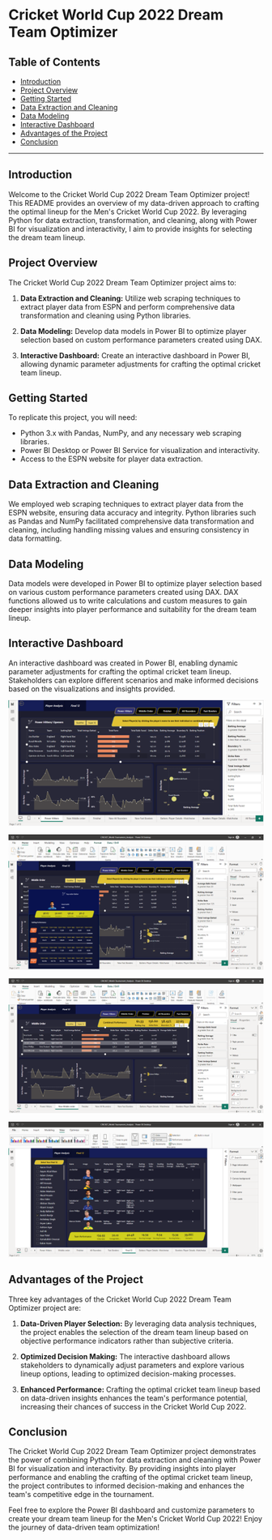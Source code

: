 # Cricket World Cup 2022 Dream Team Optimizer

## Table of Contents

- [Introduction](#introduction)
- [Project Overview](#project-overview)
- [Getting Started](#getting-started)
- [Data Extraction and Cleaning](#data-extraction-and-cleaning)
- [Data Modeling](#data-modeling)
- [Interactive Dashboard](#interactive-dashboard)
- [Advantages of the Project](#advantages-of-the-project)
- [Conclusion](#conclusion)

---

## Introduction

Welcome to the Cricket World Cup 2022 Dream Team Optimizer project! This README provides an overview of my data-driven approach to crafting the optimal lineup for the Men's Cricket World Cup 2022. By leveraging Python for data extraction, transformation, and cleaning, along with Power BI for visualization and interactivity, I aim to provide insights for selecting the dream team lineup.

## Project Overview

The Cricket World Cup 2022 Dream Team Optimizer project aims to:

1. **Data Extraction and Cleaning:** Utilize web scraping techniques to extract player data from ESPN and perform comprehensive data transformation and cleaning using Python libraries.

2. **Data Modeling:** Develop data models in Power BI to optimize player selection based on custom performance parameters created using DAX.

3. **Interactive Dashboard:** Create an interactive dashboard in Power BI, allowing dynamic parameter adjustments for crafting the optimal cricket team lineup.

## Getting Started

To replicate this project, you will need:

- Python 3.x with Pandas, NumPy, and any necessary web scraping libraries.
- Power BI Desktop or Power BI Service for visualization and interactivity.
- Access to the ESPN website for player data extraction.

## Data Extraction and Cleaning

We employed web scraping techniques to extract player data from the ESPN website, ensuring data accuracy and integrity. Python libraries such as Pandas and NumPy facilitated comprehensive data transformation and cleaning, including handling missing values and ensuring consistency in data formatting.

## Data Modeling

Data models were developed in Power BI to optimize player selection based on various custom performance parameters created using DAX. DAX functions allowed us to write calculations and custom measures to gain deeper insights into player performance and suitability for the dream team lineup.

## Interactive Dashboard

An interactive dashboard was created in Power BI, enabling dynamic parameter adjustments for crafting the optimal cricket team lineup. Stakeholders can explore different scenarios and make informed decisions based on the visualizations and insights provided.

![Interactive Dashboard](https://github.com/NoopurWagh/Portfolio/blob/main/Sport%20Player%20Analysis/Report%20page%201.png)

![Interactive Dashboard](https://github.com/NoopurWagh/Portfolio/blob/main/Sport%20Player%20Analysis/Dashboard%20Feature%201.png)

![Interactive Dashboard](https://github.com/NoopurWagh/Portfolio/blob/main/Sport%20Player%20Analysis/Dashboard%20Feature%202.png)

![Interactive Dashboard](https://github.com/NoopurWagh/Portfolio/blob/main/Sport%20Player%20Analysis/Final%20Team%20Selection.png)


## Advantages of the Project

Three key advantages of the Cricket World Cup 2022 Dream Team Optimizer project are:

1. **Data-Driven Player Selection:** By leveraging data analysis techniques, the project enables the selection of the dream team lineup based on objective performance indicators rather than subjective criteria.

2. **Optimized Decision Making:** The interactive dashboard allows stakeholders to dynamically adjust parameters and explore various lineup options, leading to optimized decision-making processes.

3. **Enhanced Performance:** Crafting the optimal cricket team lineup based on data-driven insights enhances the team's performance potential, increasing their chances of success in the Cricket World Cup 2022.

## Conclusion

The Cricket World Cup 2022 Dream Team Optimizer project demonstrates the power of combining Python for data extraction and cleaning with Power BI for visualization and interactivity. By providing insights into player performance and enabling the crafting of the optimal cricket team lineup, the project contributes to informed decision-making and enhances the team's competitive edge in the tournament.

Feel free to explore the Power BI dashboard and customize parameters to create your dream team lineup for the Men's Cricket World Cup 2022! Enjoy the journey of data-driven team optimization!


